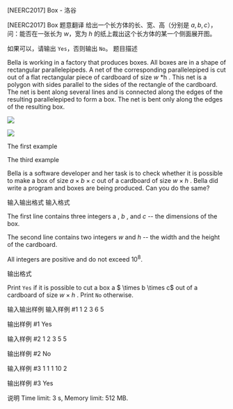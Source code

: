 



[NEERC2017] Box - 洛谷














[NEERC2017] Box
题意翻译
给出一个长方体的长、宽、高（分别是 $a, b, c$），问：能否在一张长为 $w$，宽为 $h$ 的纸上裁出这个长方体的某一个侧面展开图。

如果可以，请输出 `Yes`，否则输出 `No`。
题目描述


Bella is working in a factory that produces boxes. All boxes are in a shape of rectangular parallelepipeds. A net of the corresponding parallelepiped is cut out of a flat rectangular piece of cardboard of size $w$ *h . This net is a polygon with sides parallel to the sides of the rectangle of the cardboard. The net is bent along several lines and is connected along the edges of the resulting parallelepiped to form a box. The net is bent only along the edges of the resulting box.

![](https://onlinejudgeimages.s3-ap-northeast-1.amazonaws.com/problem/15284/1.png)

![](https://onlinejudgeimages.s3-ap-northeast-1.amazonaws.com/problem/15284/2.png)

The first example

The third example

Bella is a software developer and her task is to check whether it is possible to make a box of size $a \times b \times c$ out of a cardboard of size $w \times h$ . Bella did write a program and boxes are being produced. Can you do the same?


输入输出格式
输入格式



The first line contains three integers a , $b$ , and $c$ -- the dimensions of the box.

The second line contains two integers $w$ and $h$ -- the width and the height of the cardboard.

All integers are positive and do not exceed $10^{8}.$


输出格式



Print `Yes` if it is possible to cut a box a $ \times b \times c$ out of a cardboard of size $w \times h$ . Print `No` otherwise.


输入输出样例
输入样例 #1
1 2 3
6 5

输出样例 #1
Yes

输入样例 #2
1 2 3
5 5

输出样例 #2
No

输入样例 #3
1 1 1
10 2

输出样例 #3
Yes

说明
Time limit: 3 s, Memory limit: 512 MB. 








